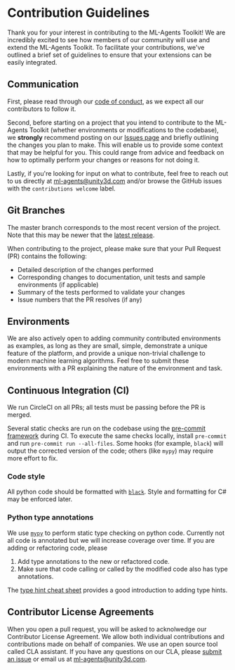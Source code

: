 # Contribution Guidelines

Thank you for your interest in contributing to the ML-Agents Toolkit! We are
incredibly excited to see how members of our community will use and extend the
ML-Agents Toolkit. To facilitate your contributions, we've outlined a brief set
of guidelines to ensure that your extensions can be easily integrated.

## Communication

First, please read through our [code of conduct](https://github.com/Unity-Technologies/ml-agents/blob/master/CODE_OF_CONDUCT.md), as we
expect all our contributors to follow it.

Second, before starting on a project that you intend to contribute to the
ML-Agents Toolkit (whether environments or modifications to the codebase), we
**strongly** recommend posting on our
[Issues page](https://github.com/Unity-Technologies/ml-agents/issues)
and briefly outlining the changes you plan to make. This will enable us to
provide some context that may be helpful for you. This could range from advice
and feedback on how to optimally perform your changes or reasons for not doing
it.

Lastly, if you're looking for input on what to contribute, feel free to
reach out to us directly at ml-agents@unity3d.com and/or browse the GitHub
issues with the `contributions welcome` label.

## Git Branches
The master branch corresponds to the most recent version of the project.
Note that this may be newer that the [latest release](https://github.com/Unity-Technologies/ml-agents/releases/tag/latest_release).

When contributing to the project, please make sure that your Pull Request (PR) contains the following:

* Detailed description of the changes performed
* Corresponding changes to documentation, unit tests and sample environments (if
  applicable)
* Summary of the tests performed to validate your changes
* Issue numbers that the PR resolves (if any)

## Environments

We are also actively open to adding community contributed environments as
examples, as long as they are small, simple, demonstrate a unique feature of
the platform, and provide a unique non-trivial challenge to modern
machine learning algorithms. Feel free to submit these environments with a
PR explaining the nature of the environment and task.

## Continuous Integration (CI)

We run CircleCI on all PRs; all tests must be passing before the PR is merged.

Several static checks are run on the codebase using the [pre-commit framework](https://pre-commit.com/) during CI. To execute the same checks locally, install `pre-commit` and run `pre-commit run --all-files`. Some hooks (for example, `black`) will output the corrected version of the code; others (like `mypy`) may require more effort to fix.

### Code style
All python code should be formatted with [`black`](https://github.com/ambv/black). Style and formatting for C# may be enforced later.

### Python type annotations
We use [`mypy`](http://mypy-lang.org/) to perform static type checking on python code. Currently not all code is annotated but we will increase coverage over time. If you are adding or refactoring code, please
1. Add type annotations to the new or refactored code.
2. Make sure that code calling or called by the modified code also has type annotations.

The [type hint cheat sheet](https://mypy.readthedocs.io/en/stable/cheat_sheet_py3.html) provides a good introduction to adding type hints.

## Contributor License Agreements

When you open a pull request, you will be asked to acknolwedge our Contributor License Agreement. We allow both individual contributions and contributions made on behalf of companies. We use an open source tool called CLA assistant. If you have any questions on our CLA, please [submit an issue](https://github.com/Unity-Technologies/ml-agents/issues) or email us at ml-agents@unity3d.com.
